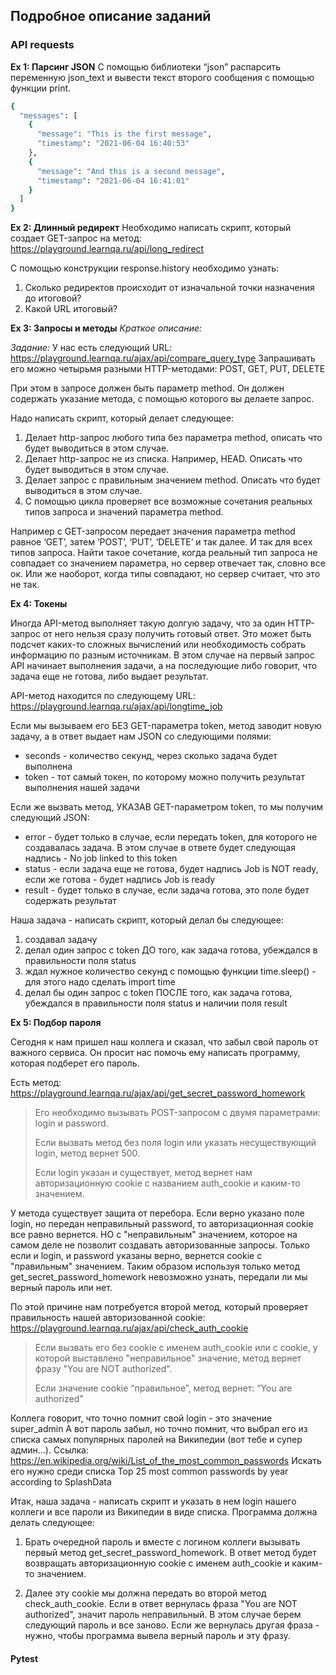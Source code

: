 ## Подробное описание заданий

### API requests
**Ex 1: Парсинг JSON**
С помощью библиотеки “json” распарсить переменную json_text и вывести текст второго сообщения с помощью функции print.

```sh
{
  "messages": [
    {
      "message": "This is the first message",
      "timestamp": "2021-06-04 16:40:53"
    },
    {
      "message": "And this is a second message",
      "timestamp": "2021-06-04 16:41:01"
    }
  ]
}
```
**Ex 2: Длинный редирект**
Необходимо написать скрипт, который создает GET-запрос на метод: https://playground.learnqa.ru/api/long_redirect

С помощью конструкции response.history необходимо узнать: 
1. Cколько редиректов происходит от изначальной точки назначения до итоговой? 
2. Какой URL итоговый?

**Ex 3: Запросы и методы**
*Краткое описание:*

*Задание:* 
У нас есть следующий URL: https://playground.learnqa.ru/ajax/api/compare_query_type
Запрашивать его можно четырьмя разными HTTP-методами: POST, GET, PUT, DELETE

При этом в запросе должен быть параметр method. Он должен содержать указание метода, с помощью которого вы делаете запрос. 

Надо написать скрипт, который делает следующее:
1. Делает http-запрос любого типа без параметра method, описать что будет выводиться в этом случае.
2. Делает http-запрос не из списка. Например, HEAD. Описать что будет выводиться в этом случае.
3. Делает запрос с правильным значением method. Описать что будет выводиться в этом случае.
4. С помощью цикла проверяет все возможные сочетания реальных типов запроса и значений параметра method.

Например с GET-запросом передает значения параметра method равное ‘GET’, затем ‘POST’, ‘PUT’, ‘DELETE’ и так далее. И так для всех типов запроса. Найти такое сочетание, когда реальный тип запроса не совпадает со значением параметра, но сервер отвечает так, словно все ок. Или же наоборот, когда типы совпадают, но сервер считает, что это не так.

**Ex 4: Токены**

Иногда API-метод выполняет такую долгую задачу, что за один HTTP-запрос от него нельзя сразу получить готовый ответ. Это может быть подсчет каких-то сложных вычислений или необходимость собрать информацию по разным источникам. В этом случае на первый запрос API начинает выполнения задачи, а на последующие либо говорит, что задача еще не готова,  либо выдает результат. 

API-метод находится по следующему URL: https://playground.learnqa.ru/ajax/api/longtime_job

Если мы вызываем его БЕЗ GET-параметра token, метод заводит новую задачу, а в ответ выдает нам JSON со следующими полями:

* seconds - количество секунд, через сколько задача будет выполнена
* token - тот самый токен, по которому можно получить результат выполнения нашей задачи

Если же вызвать метод, УКАЗАВ GET-параметром token, то мы получим следующий JSON:

* error - будет только в случае, если передать token, для которого не создавалась задача. В этом случае в ответе будет следующая надпись - No job linked to this token
* status - если задача еще не готова, будет надпись Job is NOT ready, если же готова - будет надпись Job is ready
* result - будет только в случае, если задача готова, это поле будет содержать результат

Наша задача - написать скрипт, который делал бы следующее:
1) создавал задачу
2) делал один запрос с token ДО того, как задача готова, убеждался в правильности поля status
3) ждал нужное количество секунд с помощью функции time.sleep() - для этого надо сделать import time
4) делал бы один запрос c token ПОСЛЕ того, как задача готова, убеждался в правильности поля status и наличии поля result

**Ex 5: Подбор пароля**

Сегодня к нам пришел наш коллега и сказал, что забыл свой пароль от важного сервиса. Он просит нас помочь ему написать программу, которая подберет его пароль.

Есть метод: https://playground.learnqa.ru/ajax/api/get_secret_password_homework
> Его необходимо вызывать POST-запросом с двумя параметрами: login и password.
>
> Если вызвать метод без поля login или указать несуществующий login, метод вернет 500.
>
> Если login указан и существует, метод вернет нам авторизационную cookie с названием auth_cookie и каким-то значением.


У метода существует защита от перебора. Если верно указано поле login, но передан неправильный password, то авторизационная cookie все равно вернется. НО с "неправильным" значением, которое на самом деле не позволит создавать авторизованные запросы. Только если и login, и password указаны верно, вернется cookie с "правильным" значением. Таким образом используя только метод get_secret_password_homework невозможно узнать, передали ли мы верный пароль или нет.

По этой причине нам потребуется второй метод, который проверяет правильность нашей авторизованной cookie: https://playground.learnqa.ru/ajax/api/check_auth_cookie

> Если вызвать его без cookie с именем auth_cookie или с cookie, у которой выставлено "неправильное" значение, метод вернет фразу "You are NOT authorized".
> 
> Если значение cookie “правильное”, метод вернет: “You are authorized”

Коллега говорит, что точно помнит свой login - это значение super_admin
А вот пароль забыл, но точно помнит, что выбрал его из списка самых популярных паролей на Википедии (вот тебе и супер админ...).
Ссылка: https://en.wikipedia.org/wiki/List_of_the_most_common_passwords
Искать его нужно среди списка Top 25 most common passwords by year according to SplashData

Итак, наша задача - написать скрипт и указать в нем login нашего коллеги и все пароли из Википедии в виде списка. Программа должна делать следующее:

1. Брать очередной пароль и вместе с логином коллеги вызывать первый метод get_secret_password_homework. В ответ метод будет возвращать авторизационную cookie с именем auth_cookie и каким-то значением.

2. Далее эту cookie мы должна передать во второй метод check_auth_cookie. Если в ответ вернулась фраза "You are NOT authorized", значит пароль неправильный. В этом случае берем следующий пароль и все заново. Если же вернулась другая фраза - нужно, чтобы программа вывела верный пароль и эту фразу.

#### Pytest
